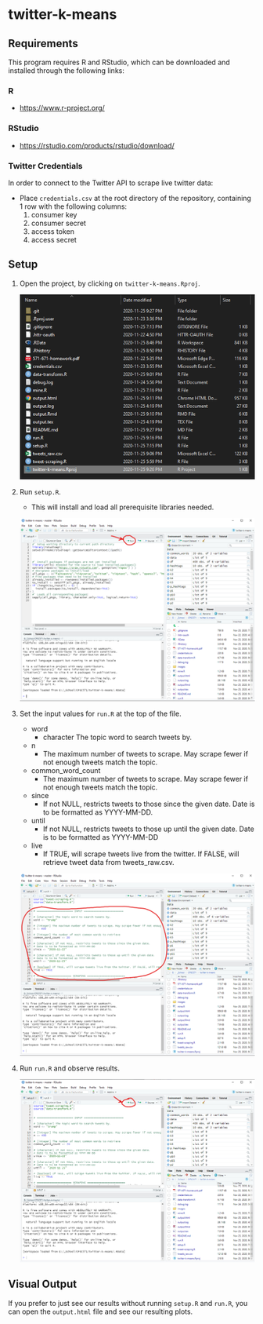 # twitter-k-means

## Requirements

This program requires R and RStudio, which can be downloaded and installed
through the following links:

### R

- <https://www.r-project.org/>

### RStudio

- <https://rstudio.com/products/rstudio/download/>

### Twitter Credentials

In order to connect to the Twitter API to scrape live twitter data:

- Place `credentials.csv` at the root directory of the repository, containing 1 row with the following columns:
    1. consumer key
    2. consumer secret
    3. access token
    4. access secret

## Setup

1. Open the project, by clicking on `twitter-k-means.Rproj`.

    ![Open project](images/1-open-project.png)

2. Run `setup.R`.

    - This will install and load all prerequisite libraries needed.

    ![Setup](images/2-setup.png)

3. Set the input values for `run.R` at the top of the file.

    - word
        - character The topic word to search tweets by.
    - n
        - The maximum number of tweets to scrape. May scrape fewer if not enough tweets match the topic.
    - common_word_count
        - The maximum number of tweets to scrape. May scrape fewer if not enough tweets match the topic.
    - since
        - If not NULL, restricts tweets to those since the given date. Date is to be formatted as YYYY-MM-DD.
    - until
        - If not NULL, restricts tweets to those up until the given date. Date is to be formatted as YYYY-MM-DD
    - live
        - If TRUE, will scrape tweets live from the twitter. If FALSE, will retrieve tweet data from tweets_raw.csv.

    ![Input](images/3-input.png)

4. Run `run.R` and observe results.

    ![Run](images/4-run.png)

## Visual Output

If you prefer to just see our results without running `setup.R` and `run.R`, you can open the `output.html` file and see our resulting plots.
